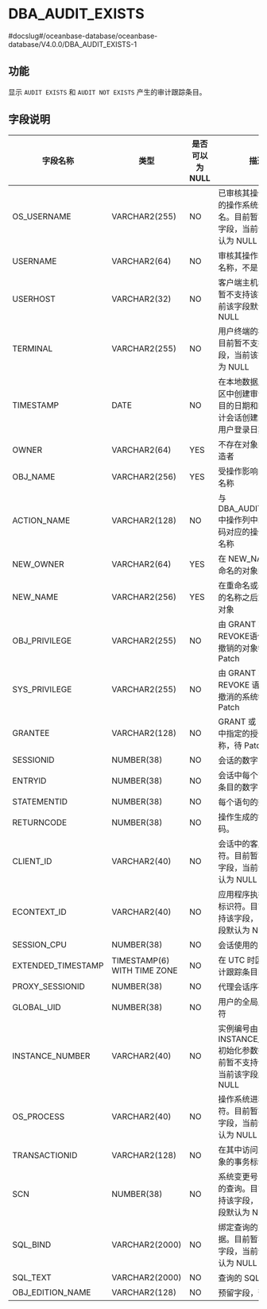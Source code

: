 DBA_AUDIT_EXISTS 
=====================================
#docslug#/oceanbase-database/oceanbase-database/V4.0.0/DBA_AUDIT_EXISTS-1


功能 
-----------

显示 `AUDIT EXISTS` 和 `AUDIT NOT EXISTS` 产生的审计跟踪条目。

字段说明 
-------------



|      **字段名称**      |           **类型**            | 是否可以为 NULL |                        **描述**                         |
|--------------------|-----------------------------|------------|-------------------------------------------------------|
| OS_USERNAME        | VARCHAR2(255)               | NO         | 已审核其操作的用户的操作系统登录用户名。目前暂不支持该字段，当前该字段默认为 NULL           |
| USERNAME           | VARCHAR2(64)                | NO         | 审核其操作的用户的名称，不是 ID 号                                   |
| USERHOST           | VARCHAR2(32)                | NO         | 客户端主机名。目前暂不支持该字段，当前该字段默认为 NULL                        |
| TERMINAL           | VARCHAR2(255)               | NO         | 用户终端的标识符。目前暂不支持该字段，当前该字段默认为 NULL                      |
| TIMESTAMP          | DATE                        | NO         | 在本地数据库会话时区中创建审计跟踪条目的日期和时间(由审计会话创建的条目的用户登录日期和时间)       |
| OWNER              | VARCHAR2(64)                | YES        | 不存在对象的预定创造者                                           |
| OBJ_NAME           | VARCHAR2(256)               | YES        | 受操作影响的对象的名称                                           |
| ACTION_NAME        | VARCHAR2(128)               | NO         | 与 DBA_AUDIT_TRAIL 中操作列中的数字代码对应的操作类型的名称                |
| NEW_OWNER          | VARCHAR2(64)                | YES        | 在 NEW_NAME 列中命名的对象的所有者                                |
| NEW_NAME           | VARCHAR2(256)               | YES        | 在重命名或基础对象的名称之后重新命名对象                                  |
| OBJ_PRIVILEGE      | VARCHAR2(255)               | NO         | 由 GRANT 或 REVOKE语句授予或撤销的对象特权，待 Patch                  |
| SYS_PRIVILEGE      | VARCHAR2(255)               | NO         | 由 GRANT 或 REVOKE 语句授予或撤消的系统特权，待 Patch                 |
| GRANTEE            | VARCHAR2(128)               | NO         | GRANT 或 REVOKE 中指定的授予者名称，待 Patch                      |
| SESSIONID          | NUMBER(38)                  | NO         | 会话的数字 ID                                              |
| ENTRYID            | NUMBER(38)                  | NO         | 会话中每个审计跟踪条目的数字 ID                                     |
| STATEMENTID        | NUMBER(38)                  | NO         | 每个语句的数字 ID                                            |
| RETURNCODE         | NUMBER(38)                  | NO         | 操作生成的错误代码。                                            |
| CLIENT_ID          | VARCHAR2(40)                | NO         | 会话中的客户端标识符。目前暂不支持该字段，当前该字段默认为 NULL                    |
| ECONTEXT_ID        | VARCHAR2(40)                | NO         | 应用程序执行上下文标识符。目前暂不支持该字段，当前该字段默认为 NULL                  |
| SESSION_CPU        | NUMBER(38)                  | NO         | 会话使用的 CPU 时间                                          |
| EXTENDED_TIMESTAMP | TIMESTAMP(6) WITH TIME ZONE | NO         | 在 UTC 时区中创建审计跟踪条目的时间戳                                 |
| PROXY_SESSIONID    | NUMBER(38)                  | NO         | 代理会话序列号                                               |
| GLOBAL_UID         | NUMBER(38)                  | NO         | 用户的全局用户标识符                                            |
| INSTANCE_NUMBER    | VARCHAR2(40)                | NO         | 实例编号由 INSTANCE_NUMBER 初始化参数指定。目前暂不支持该字段，当前该字段默认为 NULL |
| OS_PROCESS         | VARCHAR2(40)                | NO         | 操作系统进程标识符。目前暂不支持该字段，当前该字段默认为 NULL                     |
| TRANSACTIONID      | VARCHAR2(128)               | NO         | 在其中访问或修改对象的事务标识符                                      |
| SCN                | NUMBER(38)                  | NO         | 系统变更号（SCN）的查询。目前暂不支持该字段，当前该字段默认为 NULL                 |
| SQL_BIND           | VARCHAR2(2000)              | NO         | 绑定查询的变量数据。目前暂不支持该字段，当前该字段默认为 NULL                     |
| SQL_TEXT           | VARCHAR2(2000)              | NO         | 查询的 SQL 文本                                            |
| OBJ_EDITION_NAME   | VARCHAR2(128)               | NO         | 预留字段，暂不支持                                             |



